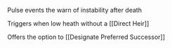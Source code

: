 Pulse events the warn of instability after death 

Triggers when low heath without a [[Direct Heir]]

Offers the option to [[Designate Preferred Successor]] 